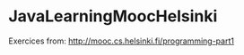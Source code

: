JavaLearningMoocHelsinki
========================
Exercices from: http://mooc.cs.helsinki.fi/programming-part1
